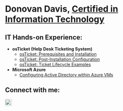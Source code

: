 <h1>Donovan Davis, <a href="https://www.linkedin.com/in/donovan-davis-b2a4ab2bb/">Certified in Information Technology</a></h1>

<h2> IT Hands-on Experience:</h2>

- <b>osTicket (Help Desk Ticketing System)</b>
  - [osTicket: Prerequisites and Installation](https://github.com/dmarcel97/osticket-prereqs)
  - [osTicket: Post-Installation Configuration](https://github.com/dmarcel97/post-install-config)
  - [osTicket: Ticket Lifecycle Examples](https://github.com/dmarcel97/ticket-lifecycle)
- <b>Microsoft Azure</b>
  - [Configuring Active Directory within Azure VMs](https://github.com/dmarcel97/configure-ad)


<h2>Connect with me:</h2>


[<img align="left" alt="Josh | LinkedIn" width="22px" src="https://cdn.jsdelivr.net/npm/simple-icons@v3/icons/linkedin.svg" />][linkedin]



[linkedin]:(https://www.linkedin.com/in/donovan-davis-b2a4ab2bb/)
